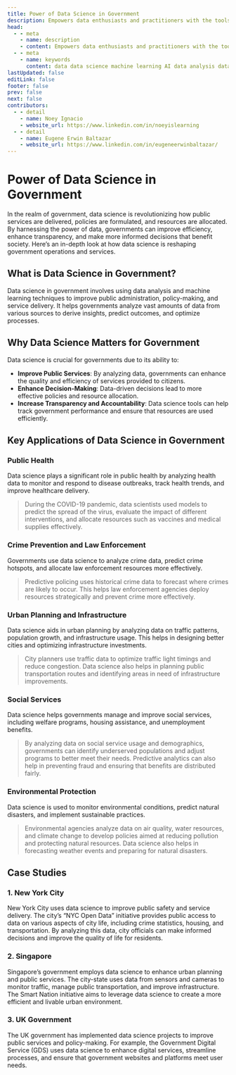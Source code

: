 ```yaml
---
title: Power of Data Science in Government
description: Empowers data enthusiasts and practitioners with the tools and knowledge to unlock the potential of data.
head:
  - - meta
    - name: description
    - content: Empowers data enthusiasts and practitioners with the tools and knowledge to unlock the potential of data.
  - - meta
    - name: keywords
      content: data data science machine learning AI data analysis data-driven data enthusiasts data practitioners
lastUpdated: false
editLink: false
footer: false
prev: false
next: false
contributors:
  - - detail
    - name: Noey Ignacio
    - website_url: https://www.linkedin.com/in/noeyislearning
  - - detail
    - name: Eugene Erwin Baltazar
    - website_url: https://www.linkedin.com/in/eugeneerwinbaltazar/
---
```


# Power of Data Science in Government

In the realm of government, data science is revolutionizing how public services are delivered, policies are formulated, and resources are allocated. By harnessing the power of data, governments can improve efficiency, enhance transparency, and make more informed decisions that benefit society. Here’s an in-depth look at how data science is reshaping government operations and services.

## What is Data Science in Government?

Data science in government involves using data analysis and machine learning techniques to improve public administration, policy-making, and service delivery. It helps governments analyze vast amounts of data from various sources to derive insights, predict outcomes, and optimize processes.

## Why Data Science Matters for Government

Data science is crucial for governments due to its ability to:

- **Improve Public Services**: By analyzing data, governments can enhance the quality and efficiency of services provided to citizens.
- **Enhance Decision-Making**: Data-driven decisions lead to more effective policies and resource allocation.
- **Increase Transparency and Accountability**: Data science tools can help track government performance and ensure that resources are used efficiently.

## Key Applications of Data Science in Government

### Public Health

Data science plays a significant role in public health by analyzing health data to monitor and respond to disease outbreaks, track health trends, and improve healthcare delivery.

> During the COVID-19 pandemic, data scientists used models to predict the spread of the virus, evaluate the impact of different interventions, and allocate resources such as vaccines and medical supplies effectively.

### Crime Prevention and Law Enforcement

Governments use data science to analyze crime data, predict crime hotspots, and allocate law enforcement resources more effectively.

> Predictive policing uses historical crime data to forecast where crimes are likely to occur. This helps law enforcement agencies deploy resources strategically and prevent crime more effectively.

### Urban Planning and Infrastructure

Data science aids in urban planning by analyzing data on traffic patterns, population growth, and infrastructure usage. This helps in designing better cities and optimizing infrastructure investments.

> City planners use traffic data to optimize traffic light timings and reduce congestion. Data science also helps in planning public transportation routes and identifying areas in need of infrastructure improvements.

### Social Services

Data science helps governments manage and improve social services, including welfare programs, housing assistance, and unemployment benefits.

> By analyzing data on social service usage and demographics, governments can identify underserved populations and adjust programs to better meet their needs. Predictive analytics can also help in preventing fraud and ensuring that benefits are distributed fairly.

### Environmental Protection

Data science is used to monitor environmental conditions, predict natural disasters, and implement sustainable practices.

> Environmental agencies analyze data on air quality, water resources, and climate change to develop policies aimed at reducing pollution and protecting natural resources. Data science also helps in forecasting weather events and preparing for natural disasters.

## Case Studies

### 1. New York City

New York City uses data science to improve public safety and service delivery. The city’s “NYC Open Data” initiative provides public access to data on various aspects of city life, including crime statistics, housing, and transportation. By analyzing this data, city officials can make informed decisions and improve the quality of life for residents.

### 2. Singapore

Singapore’s government employs data science to enhance urban planning and public services. The city-state uses data from sensors and cameras to monitor traffic, manage public transportation, and improve infrastructure. The Smart Nation initiative aims to leverage data science to create a more efficient and livable urban environment.

### 3. UK Government

The UK government has implemented data science projects to improve public services and policy-making. For example, the Government Digital Service (GDS) uses data science to enhance digital services, streamline processes, and ensure that government websites and platforms meet user needs.
